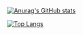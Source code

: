 [![Anurag's GitHub stats](https://github-readme-stats.vercel.app/api?username=ls0111&show_icons=true)](https://github.com/anuraghazra/github-readme-stats)



[![Top Langs](https://github-readme-stats.vercel.app/api/top-langs/?username=ls0111&langs_count=10)](https://github.com/anuraghazra/github-readme-stats)
